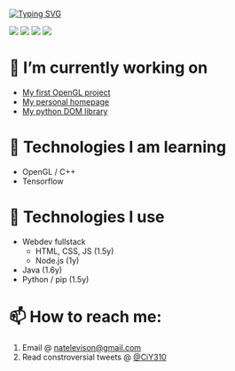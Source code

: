 [![Typing SVG](https://readme-typing-svg.herokuapp.com?font=Open+Sans&duration=1500&pause=1000&color=ffffff&vCenter=true&width=435&lines=%F0%9F%91%8B+Hello;%F0%9F%98%84+I+am+Nate+Levison+;%F0%9F%91%A8%E2%80%8D%F0%9F%92%BB+Full+Stack+Programmer;%F0%9F%97%9D+1.5y+Java+and+W2+experience;%F0%9F%A5%A3+Mac+and+Cheese+Enthusiast)](https://git.io/typing-svg)

<!--   my-icons -->
<p>
    <a href="https://github.com/Cheespeasa1234/Cheespeasa1234"><img src="https://img.shields.io/badge/status-updating-brightgreen.svg"></a>
    <a href="https://github.com/Cheespeasa1234/Cheespeasa1234/graphs/contributors"><img src="https://img.shields.io/github/contributors/Cheespeasa1234/Cheespeasa1234?color=blue"></a>
    <a href="https://github.com/Cheespeasa1234/Cheespeasa1234/stargazers"><img src="https://img.shields.io/github/stars/Cheespeasa1234/Cheespeasa1234.svg?logo=github"></a>
    <a href="https://github.com/Cheespeasa1234/Cheespeasa1234/network/members"><img src="https://img.shields.io/github/forks/Cheespeasa1234/Cheespeasa1234.svg?color=blue&logo=github"></a>
</p>

# 🔭 I’m currently working on
  -  [My first OpenGL project](https://github.com/Cheespeasa1234/OpenGL)
  -  [My personal homepage](https://Cheespeasa1234.github.io)
  -  [My python DOM library](https://github.com/Cheespeasa1234/py-dom-creator)
# 🌱 Technologies I am learning
  - OpenGL / C++
  - Tensorflow
# 🌳 Technologies I use
  - Webdev fullstack
    - HTML, CSS, JS (1.5y)
    - Node.js (1y)
  - Java (1.6y)
  - Python / pip (1.5y)  


# 📫 How to reach me:
  1. Email @ [natelevison@gmail.com](mailto:natelevison@gmail.com)
  2. Read constroversial tweets @ [@CiY310](https://www.twitter.com/CiY310) 
